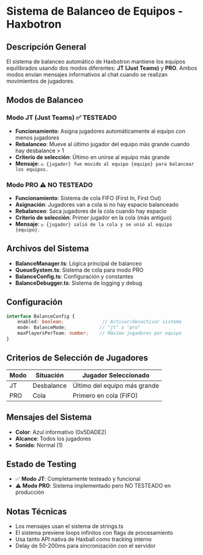 # Sistema de Balanceo de Equipos - Haxbotron

## Descripción General

El sistema de balanceo automático de Haxbotron mantiene los equipos equilibrados usando dos modos diferentes: **JT (Just Teams)** y **PRO**. Ambos modos envían mensajes informativos al chat cuando se realizan movimientos de jugadores.

## Modos de Balanceo

### Modo JT (Just Teams) ✅ TESTEADO
- **Funcionamiento**: Asigna jugadores automáticamente al equipo con menos jugadores
- **Rebalanceo**: Mueve al último jugador del equipo más grande cuando hay desbalance > 1
- **Criterio de selección**: Último en unirse al equipo más grande
- **Mensaje**: `⚖️ {jugador} fue movido al equipo {equipo} para balancear los equipos.`

### Modo PRO ⚠️ NO TESTEADO
- **Funcionamiento**: Sistema de cola FIFO (First In, First Out)
- **Asignación**: Jugadores van a cola si no hay espacio balanceado
- **Rebalanceo**: Saca jugadores de la cola cuando hay espacio
- **Criterio de selección**: Primer jugador en la cola (más antiguo)
- **Mensaje**: `⚖️ {jugador} salió de la cola y se unió al equipo {equipo}.`

## Archivos del Sistema

- **BalanceManager.ts**: Lógica principal de balanceo
- **QueueSystem.ts**: Sistema de cola para modo PRO
- **BalanceConfig.ts**: Configuración y constantes
- **BalanceDebugger.ts**: Sistema de logging y debug

## Configuración

```typescript
interface BalanceConfig {
    enabled: boolean;              // Activar/desactivar sistema
    mode: BalanceMode;            // "jt" o "pro"
    maxPlayersPerTeam: number;    // Máximo jugadores por equipo
}
```

## Criterios de Selección de Jugadores

| Modo | Situación | Jugador Seleccionado |
|------|-----------|---------------------|
| JT | Desbalance | Último del equipo más grande |
| PRO | Cola | Primero en cola (FIFO) |

## Mensajes del Sistema

- **Color**: Azul informativo (0x5DADE2)
- **Alcance**: Todos los jugadores
- **Sonido**: Normal (1)

## Estado de Testing

- ✅ **Modo JT**: Completamente testeado y funcional
- ⚠️ **Modo PRO**: Sistema implementado pero NO TESTEADO en producción

## Notas Técnicas

- Los mensajes usan el sistema de strings.ts
- El sistema previene loops infinitos con flags de procesamiento
- Usa tanto API nativa de Haxball como tracking interno
- Delay de 50-200ms para sincronización con el servidor